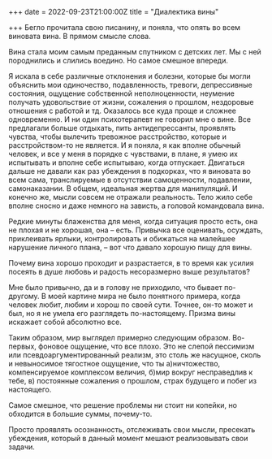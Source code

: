 +++
date = 2022-09-23T21:00:00Z
title = "Диалектика вины"

+++
Бегло прочитала свою писанину, и поняла, что опять во всем виновата вина. В прямом смысле слова.

Вина стала моим самым преданным спутником с детских лет. Мы с ней породнились и слились воедино. Но самое смешное впереди.

Я искала в себе различные отклонения и болезни, которые бы могли объяснить мои одиночество, подавленность, тревоги, депрессивные состояния, ощущение собственной неполноценности, неумение получать удовольствие от жизни, сожаления о прошлом, нездоровые отношения с работой и тд. Оказалось все куда проще и сложнее одновременно. И ни один психотерапевт не говорил мне о вине. Все предлагали больше отдыхать, пить антидепрессанты, проявлять чувства, чтобы вылечить тревожное расстройство, которые и расстройством-то не является. И я поняла, я как вполне обычный человек, и все у меня в порядке с чувствами, в плане, я умею их испытывать и вполне себе испытываю, когда отпускает. Двигаться дальше не давали как раз убеждения в подкорках, что я виновата во всем сама, транслируемые в отсутствии самоценности, подавлении, самонаказании. В общем, идеальная жертва для манипуляций. И конечно же, мысли совсем не отражали реальность. Тело жило себе вполне сносно и даже немного на зависть, а головой командовала вина.

Редкие минуты блаженства для меня, когда ситуация просто есть, она не плохая и не хорошая, она – есть. Привычка все оценивать, осуждать, приклеивать ярлыки, контролировать и обижаться на малейшее нарушение личного плана, – вот что давало хорошую пищу для вины.

Почему вина хорошо проходит и разрастается, в то время как усилия посеять в душе любовь и радость несоразмерно выше результатов?

Мне было привычно, да и в голову не приходило, что бывает по-другому. В моей картине мира не было понятного примера, когда человек любит, любим и хорош по своей сути. Точнее, он-то может и был, но я не умела его разглядеть по-настоящему. Призма вины искажает собой абсолютно все.

Таким образом, мир выглядел примерно следующим образом. Во-первых, фоновое ощущение, что все плохо. Это не слепой пессимизм или псевдоаргументированный реализм, это столь же насущное, сколь и невыносимое тягостное ощущение, что ты а)ничтожество, компенсируемое комплексом величия, б)мир вокруг несправедлив к тебе, в) постоянные сожаления о прошлом, страх будущего и побег из настоящего.

Самое смешное, что решение проблемы ни стоит ни копейки, но обходится в большие суммы, почему-то.

Просто проявлять осознанность, отслеживать свои мысли, пресекать убеждения, который в данный момент мешают реализовывать свои задачи.